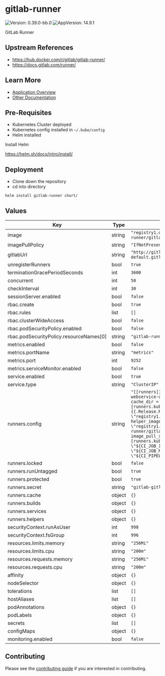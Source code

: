 # gitlab-runner

![Version: 0.39.0-bb.0](https://img.shields.io/badge/Version-0.39.0--bb.0-informational?style=flat-square) ![AppVersion: 14.9.1](https://img.shields.io/badge/AppVersion-14.9.1-informational?style=flat-square)

GitLab Runner

## Upstream References

* <https://hub.docker.com/r/gitlab/gitlab-runner/>
* <https://docs.gitlab.com/runner/>

## Learn More
* [Application Overview](docs/overview.md)
* [Other Documentation](docs/)

## Pre-Requisites

* Kubernetes Cluster deployed
* Kubernetes config installed in `~/.kube/config`
* Helm installed

Install Helm

https://helm.sh/docs/intro/install/

## Deployment

* Clone down the repository
* cd into directory
```bash
helm install gitlab-runner chart/
```

## Values

| Key | Type | Default | Description |
|-----|------|---------|-------------|
| image | string | `"registry1.dso.mil/ironbank/gitlab/gitlab-runner/gitlab-runner:v14.9.1"` |  |
| imagePullPolicy | string | `"IfNotPresent"` |  |
| gitlabUrl | string | `"http://gitlab-webservice-default.gitlab.svc.cluster.local:8181"` |  |
| unregisterRunners | bool | `true` |  |
| terminationGracePeriodSeconds | int | `3600` |  |
| concurrent | int | `50` |  |
| checkInterval | int | `30` |  |
| sessionServer.enabled | bool | `false` |  |
| rbac.create | bool | `true` |  |
| rbac.rules | list | `[]` |  |
| rbac.clusterWideAccess | bool | `false` |  |
| rbac.podSecurityPolicy.enabled | bool | `false` |  |
| rbac.podSecurityPolicy.resourceNames[0] | string | `"gitlab-runner"` |  |
| metrics.enabled | bool | `false` |  |
| metrics.portName | string | `"metrics"` |  |
| metrics.port | int | `9252` |  |
| metrics.serviceMonitor.enabled | bool | `false` |  |
| service.enabled | bool | `true` |  |
| service.type | string | `"ClusterIP"` |  |
| runners.config | string | `"[[runners]]\n  clone_url = \"http://gitlab-webservice-default.gitlab.svc.cluster.local:8181\"\n  cache_dir = \"/tmp/gitlab-runner/cache\"\n  [runners.kubernetes]\n    namespace = \"{{.Release.Namespace}}\"\n    image = \"registry1.dso.mil/ironbank/redhat/ubi/ubi8:8.5\"\n    helper_image = \"registry1.dso.mil/ironbank/gitlab/gitlab-runner/gitlab-runner-helper:v14.9.1\"\n    image_pull_secrets = [\"private-registry\"]\n  [runners.kubernetes.pod_labels]\n    \"job_id\" = \"${CI_JOB_ID}\"\n    \"job_name\" = \"${CI_JOB_NAME}\"\n    \"pipeline_id\" = \"${CI_PIPELINE_ID}\"\n"` |  |
| runners.locked | bool | `false` |  |
| runners.runUntagged | bool | `true` |  |
| runners.protected | bool | `true` |  |
| runners.secret | string | `"gitlab-gitlab-runner-secret"` |  |
| runners.cache | object | `{}` |  |
| runners.builds | object | `{}` |  |
| runners.services | object | `{}` |  |
| runners.helpers | object | `{}` |  |
| securityContext.runAsUser | int | `998` |  |
| securityContext.fsGroup | int | `996` |  |
| resources.limits.memory | string | `"256Mi"` |  |
| resources.limits.cpu | string | `"200m"` |  |
| resources.requests.memory | string | `"256Mi"` |  |
| resources.requests.cpu | string | `"200m"` |  |
| affinity | object | `{}` |  |
| nodeSelector | object | `{}` |  |
| tolerations | list | `[]` |  |
| hostAliases | list | `[]` |  |
| podAnnotations | object | `{}` |  |
| podLabels | object | `{}` |  |
| secrets | list | `[]` |  |
| configMaps | object | `{}` |  |
| monitoring.enabled | bool | `false` |  |

## Contributing

Please see the [contributing guide](./CONTRIBUTING.md) if you are interested in contributing.
